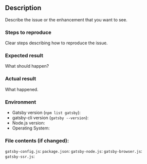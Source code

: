 <!--
  If you're reading this... it means that you want to contribute to the project! Awesome and thanks!

  To make it easier for us to help you — please follow the suggested format below (as it makes sense).

  Useful Links:
  - Documentation: https://www.gatsbyjs.org/docs/
  - How to Contribute: https://www.gatsbyjs.org/docs/how-to-contribute/
  - How to File an Issue: https://www.gatsbyjs.org/docs/how-to-file-an-issue/
  - Become a Sponsor: https://opencollective.com/gatsby#sponsor

  Before opening a new issue, please search existing issues (https://github.com/gatsbyjs/gatsby/issues)
  to double-check your issue isn't already known.
-->

## Description

Describe the issue or the enhancement that you want to see.

### Steps to reproduce

Clear steps describing how to reproduce the issue.

### Expected result

What should happen?

### Actual result

What happened.

### Environment

- Gatsby version (`npm list gatsby`):
- gatsby-cli version (`gatsby --version`):
- Node.js version:
- Operating System:

### File contents (if changed):

`gatsby-config.js`: <!-- code block or not changed -->
`package.json`: <!-- code block or not changed -->
`gatsby-node.js`: <!-- code block or not changed -->
`gatsby-browser.js`: <!-- code block or not changed -->
`gatsby-ssr.js`: <!-- code block or not changed -->


